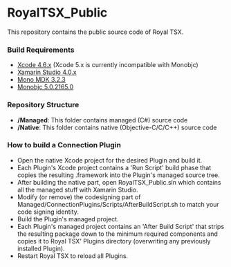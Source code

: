 RoyalTSX_Public
===============
This repository contains the public source code of Royal TSX.

### Build Requirements
* [Xcode 4.6.x](https://developer.apple.com/downloads) (Xcode 5.x is currently incompatible with Monobjc)
* [Xamarin Studio 4.0.x](http://xamarin.com/studio)
* [Mono MDK 3.2.3](http://www.go-mono.com/mono-downloads/download.html)
* [Monobjc 5.0.2165.0](http://monobjc.net/downloads.html)

### Repository Structure
* __/Managed__: This folder contains managed (C#) source code
* __/Native__: This folder contains native (Objective-C/C/C++) source code
 
### How to build a Connection Plugin
* Open the native Xcode project for the desired Plugin and build it.
* Each Plugin's Xcode project contains a 'Run Script' build phase that copies the resulting .framework into the Plugin's managed source tree.
* After building the native part, open RoyalTSX_Public.sln which contains all the managed stuff with Xamarin Studio.
* Modify (or remove) the codesigning part of Managed/ConnectionPlugins/Scripts/AfterBuildScript.sh to match your code signing identity.
* Build the Plugin's managed project.
* Each Plugin's managed project contains an 'After Build Script' that strips the resulting package down to the minimum required components and copies it to Royal TSX' Plugins directory (overwriting any previously installed Plugin).
* Restart Royal TSX to reload all Plugins.
